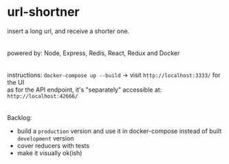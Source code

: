 # url-shortner
insert a long url, and receive a shorter one.
<br><br><br>
powered by: Node, Express, Redis, React, Redux and Docker
<br><br><br>
instructions: `docker-compose up --build` -> visit `http://localhost:3333/` for the UI
<br>
as for the API endpoint, it's "separately" accessible at: `http://localhost:42666/`
<br><br><br>
Backlog:
- build a `production` version and use it in docker-compose instead of built `development` version
- cover reducers with tests
- make it visually ok(ish)
